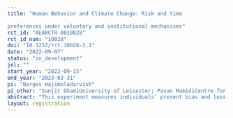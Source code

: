 ```yaml
---
title: "Human Behavior and Climate Change: Risk and time
preferences under voluntary and institutional mechanisms"
rct_id: "AEARCTR-0010028"
rct_id_num: "10028"
doi: "10.1257/rct.10028-1.1"
date: "2022-09-07"
status: "in_development"
jel: ""
start_year: "2022-09-15"
end_year: "2023-03-31"
pi: "Narges Hajimoladarvish"
pi_other: "Sanjit DhamiUniversity of Leicester; Pavan MamidiCentre for Social and Behaviour Change, Ashoka University"
abstract: "This experiment measures individuals’ present bias and loss aversion parameters and tests their association with individuals’ contribution to a green fund through voluntary and institutional mechanisms (median tax rate)."
layout: registration
---
```


